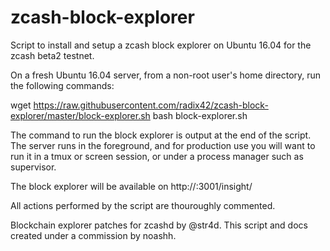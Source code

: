 # zcash-block-explorer
Script to install and setup a zcash block explorer on Ubuntu 16.04 for the zcash beta2 testnet.

On a fresh Ubuntu 16.04 server, from a non-root user's home directory, run the following commands:

wget https://raw.githubusercontent.com/radix42/zcash-block-explorer/master/block-explorer.sh
bash block-explorer.sh

The command to run the block explorer is output at the end of the script. 
The server runs in the foreground, and for production use you will want to run it in a tmux or screen session, or under a process manager such as supervisor.

The block explorer will be available on http://<server-hostname>:3001/insight/

All actions performed by the script are thouroughly commented. 

Blockchain explorer patches for zcashd by @str4d. This script and docs created under a commission by noashh.
